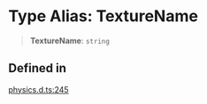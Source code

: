 # Type Alias: TextureName

> **TextureName**: `string`

## Defined in

[physics.d.ts:245](https://github.com/trailtypes/trailtypes/blob/d937f1d958c278d7992fcdc0bff4efed599850d4/types/physics.d.ts#L245)
